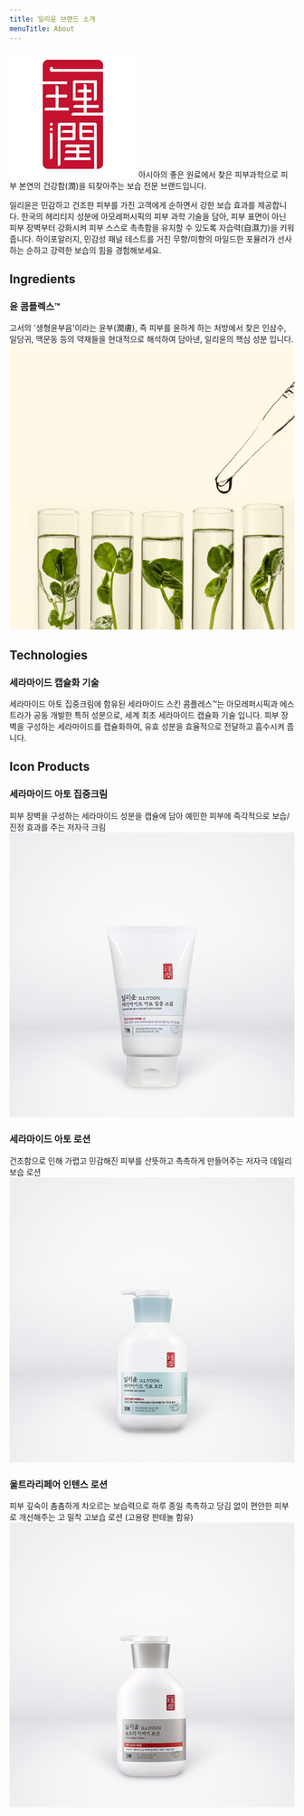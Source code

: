```yaml
---
title: 일리윤 브랜드 소개
menuTitle: About
---
```


![일리윤 로고](./logo.png)
아시아의 좋은 원료에서 찾은 피부과학으로 피부 본연의 건강함(潤)을 되찾아주는 보습 전문 브랜드입니다.

일리윤은 민감하고 건조한 피부를 가진 고객에게 순하면서 강한 보습 효과를 제공합니다. 한국의 헤리티지 성분에 아모레퍼시픽의 피부 과학 기술을 담아, 피부 표면이 아닌 피부 장벽부터 강화시켜 피부 스스로 촉촉함을 유지할 수 있도록 자습력(自濕力)을 키워줍니다. 하이포알러지, 민감성 패널 테스트를 거친 무향/미향의 마일드한 포뮬러가 선사하는 순하고 강력한 보습의 힘을 경험해보세요.


## Ingredients
### 윤 콤플렉스&trade;
고서의 '생형윤부음'이라는 윤부(潤膚), 즉 피부를 윤하게 하는 처방에서 찾은 인삼수, 일당귀, 맥문동 등의 약재들을 현대적으로 해석하여 담아낸, 일리윤의 핵심 성분 입니다.
![윤 콤플렉스](./yoon-complex.jpg)

## Technologies
### 세라마이드 캡슐화 기술
세라마이드 아토 집중크림에 함유된 세라마이드 스킨 콤플레스&trade;는 아모레퍼시픽과 에스트라가 공동 개발한 특허 성분으로, 세계 최초 세라마이드 캡슐화 기술 입니다.
피부 장벽을 구성하는 세라마이드를 캡슐화하여, 유효 성분을 효율적으로 전달하고 흡수시켜 줍니다.

## Icon Products
### 세라마이드 아토 집중크림
피부 장벽을 구성하는 세라마이드 성분을 캡슐에 담아 예민한 피부에 즉각적으로 보습/진정 효과를 주는 저자극 크림
![세라마이드 아토 집중크림](./ato-cream.jpg)

### 세라마이드 아토 로션
건조함으로 인해 가렵고 민감해진 피부를 산뜻하고 촉촉하게 만들어주는 저자극 데일리 보습 로션
![세라마이드 아토 로션](./ato-lotion.jpg)

### 울트라리페어 인텐스 로션
피부 깊숙이 촘촘하게 차오르는 보습력으로 하루 종일 촉촉하고 당김 없이 편안한 피부로 개선해주는 고 밀착 고보습 로션 (고용량 판테놀 함유)
![울트라리페어 인텐스 로션](./ultra-repair-lotion.jpg)
